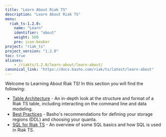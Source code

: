 ```yaml
---
title: "Learn About Riak TS"
description: "Learn About Riak TS"
menu:
  riak_ts-1.2.0:
    name: "Learn"
    identifier: "about"
    weight: 500
    pre: icon-beaker
project: "riak_ts"
project_version: "1.2.0"
toc: true
aliases:
    - /riakts/1.2.0/learn-about/learn-about/
canonical_link: "https://docs.basho.com/riak/ts/latest/learn-about"
---
```


[table arch]: tablearchitecture/
[bestpractices]: bestpractices/
[sqlriakts]: sqlriakts/


Welcome to Learning About Riak TS! In this section you will find the following:

* [Table Architecture][table arch] - An in-depth look at the structure and format of a Riak TS table, including interacting on the command line and data modeling.
* [Best Practices][bestpractices] - Basho's recommendations for defining your storage regions (DDL) and choosing your quanta.
* [SQL for Riak TS][sqlriakts] - An overview of some SQL basics and how SQL is used in Riak TS.
